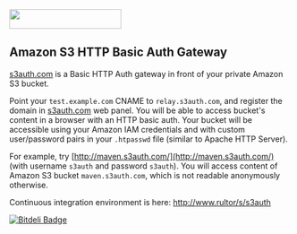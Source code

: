 <img src="http://img.s3auth.com/logo.png" width="200px" height="35px"/>

## Amazon S3 HTTP Basic Auth Gateway

[s3auth.com](http://www.s3auth.com) is a Basic HTTP Auth gateway
in front of your private Amazon S3 bucket.

Point your `test.example.com` CNAME to `relay.s3auth.com`,
and register the domain in [s3auth.com](http://www.s3auth.com) web panel.
You will be able to access bucket's content in a browser with an HTTP basic auth.
Your bucket will be accessible using your Amazon IAM credentials
and with custom user/password pairs in your `.htpasswd` file
(similar to Apache HTTP Server).

For example, try [http://maven.s3auth.com/](http://maven.s3auth.com/)
(with username `s3auth` and password `s3auth`).
You will access content of Amazon S3 bucket `maven.s3auth.com`,
which is not readable anonymously otherwise.

Continuous integration environment is here: http://www.rultor/s/s3auth


[![Bitdeli Badge](https://d2weczhvl823v0.cloudfront.net/yegor256/s3auth/trend.png)](https://bitdeli.com/free "Bitdeli Badge")

